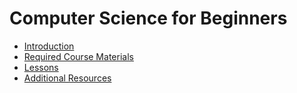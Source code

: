 # Computer Science for Beginners

- [Introduction](/intro)
- [Required Course Materials](/course_materials)
- [Lessons](/lessons)
- [Additional Resources](/resources)
